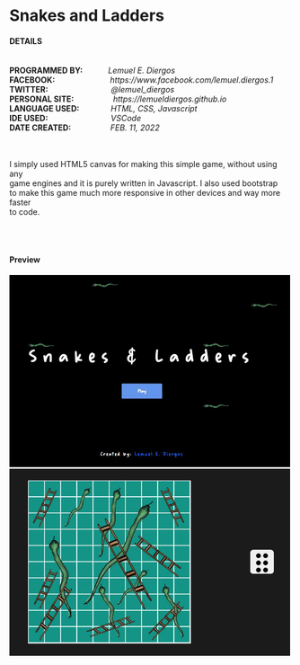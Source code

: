 <h1>Snakes and Ladders</h1>
<h4>DETAILS</h4>
<br>
    <b>PROGRAMMED BY: &emsp;&emsp;&emsp;</b><i>Lemuel E. Diergos</i><br>
    <b>FACEBOOK:&emsp;&emsp;&emsp;&emsp;&emsp;&emsp;&emsp;</b><i>https://www.facebook.com/lemuel.diergos.1</i><br>
    <b>TWITTER:&emsp;&emsp;&emsp;&emsp;&emsp;&emsp;&emsp;&emsp;</b><i>@lemuel_diergos</i><br>
    <b>PERSONAL SITE:&emsp;&emsp;&emsp;&emsp;&emsp;</b><i>https://lemueldiergos.github.io</i><br>
    <b>LANGUAGE USED:&emsp;&emsp;&emsp;&emsp;</b><i>HTML, CSS, Javascript</i><br>
    <b>IDE USED:&emsp;&emsp;&emsp;&emsp;&emsp;&emsp;&emsp;&emsp;</b><i>VSCode</i><br>
    <b>DATE CREATED:&emsp;&emsp;&emsp;&emsp;&emsp;</b><i>FEB. 11, 2022</i><br>
 <br><br>
<p>
    I simply used HTML5 canvas for making this simple game, without using any <br>
    game engines and it is purely written in Javascript. I also used bootstrap <br>
    to make this game much more responsive in other devices and way more faster <br>
    to code. 
</p>
 
 <br><br>
 <h4>Preview</h4>
 <img width="500" src="assets/sampleIMG2.JPG"/>
 <img width="500" src="assets/sampleIMG.JPG"/>
